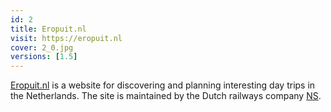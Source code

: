 ```yaml
---
id: 2
title: Eropuit.nl
visit: https://eropuit.nl
cover: 2_0.jpg
versions: [1.5]
---
```


[Eropuit.nl](https://eropuit.nl) is a website for discovering and planning interesting day trips in the Netherlands. The site is maintained by the Dutch railways company [NS](https://ns.nl).
